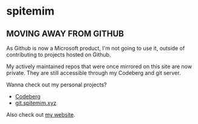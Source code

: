 # spitemim

## MOVING AWAY FROM GITHUB

As Github is now a Microsoft product, I'm not going to use it, outside of
contributing to projects hosted on Github.

My actively maintained repos that were once mirrored on this site are now
private. They are still accessible through my Codeberg and git server.

Wanna check out my personal projects?

* [Codeberg](//codeberg.org/spitemim)
* [git.spitemim.xyz](//git.spitemim.xyz)

Also check out [my website](//spitemim.xyz).
